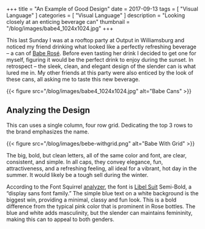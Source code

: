 +++
title = "An Example of Good Design"
date = 2017-09-13
tags = [
  "Visual Language"
]
categories = [
  "Visual Language"
]
description = "Looking closely at an enticing beverage can"
thumbnail = "/blog/images/babe4_1024x1024.jpg"
+++

This last Sunday I was at a rooftop party at Output in Williamsburg and noticed my friend drinking what looked like a perfectly refreshing beverage – a can of [Babe Rosé](https://www.swishbev.com/products/babe-rose-with-bubbles-4-pack).
Before even tasting her drink I decided to get one for myself, figuring it would be the perfect drink to enjoy during the sunset.  In retrospect – the sleek, clean, and elegant 
design of the slender can is what lured me in.  My other friends at this party were also enticed by the look of these cans, all asking me to taste this new beverage.

{{< figure src="/blog/images/babe4_1024x1024.jpg" alt="Babe Cans" >}}

## Analyzing the Design

This can uses a single column, four row grid. Dedicating the top 3 rows to the brand emphasizes the name.

{{< figure src="/blog/images/bebe-withgrid.png" alt="Babe With Grid" >}}

The big, bold, but clean letters, all of the same color and font, are clear, consistent, and simple.
In all caps, they convey elegance, fun, attractiveness, and a refreshing feeling, all ideal for a vibrant, hot day in the summer.  It would likely be a tough sell during the winter.

According to the Font Squirrel [analyzer](https://www.fontsquirrel.com/matcherator), 
the font is [Libel Suit](https://www.fontspring.com/fonts/typodermic/libel-suit) Semi-Bold, a “display sans font family.”
The simple blue text on a white background is the biggest win, providing a minimal, classy and fun look.
This is a bold difference from the typical pink color that is prominent in Rose bottles. 
The blue and white adds masculinity, but the slender can maintains femininity, making this can to appeal to both genders.
